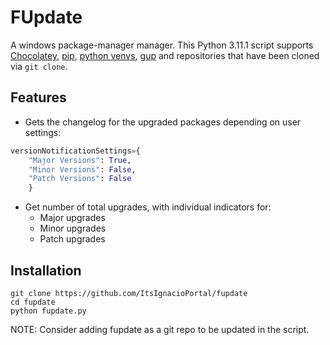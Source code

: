 # FUpdate

A windows package-manager manager. This Python 3.11.1 script supports [Chocolatey](https://chocolatey.org/), [pip](https://www.python.org/), [python venvs](https://docs.python.org/3/library/venv.html), [gup](https://github.com/nao1215/gup) and repositories that have been cloned via `git clone`.

## Features

- Gets the changelog for the upgraded packages depending on user settings:
```python
versionNotificationSettings={
	"Major Versions": True,
	"Minor Versions": False,
	"Patch Versions": False
	}
```
- Get number of total upgrades, with individual indicators for:
	- Major upgrades
	- Minor upgrades
	- Patch upgrades

## Installation
```
git clone https://github.com/ItsIgnacioPortal/fupdate
cd fupdate
python fupdate.py
```
NOTE: Consider adding fupdate as a git repo to be updated in the script.